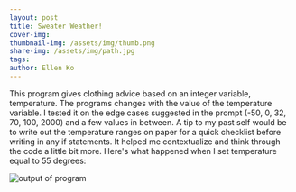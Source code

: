 ```yaml
---
layout: post
title: Sweater Weather! 
cover-img:
thumbnail-img: /assets/img/thumb.png
share-img: /assets/img/path.jpg
tags: 
author: Ellen Ko
---
```


This program gives clothing advice based on an integer variable, temperature. The programs changes with the value of the temperature variable. I tested it on the edge cases suggested in the prompt (-50, 0, 32, 70, 100, 2000) and a few values in between. A tip to my past self would be to write out the temperature ranges on paper for a quick checklist before writing in any if statements. It helped me contextualize and think through the code a little bit more. Here's what happened when I set temperature equal to 55 degrees: 
 

![output of program](https://ellen-ko.github.io/assets/js/Sweater.jpg)
